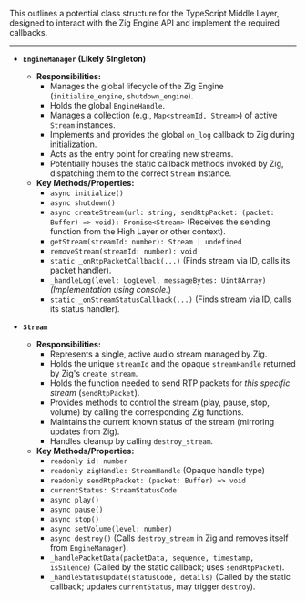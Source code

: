 This outlines a potential class structure for the TypeScript Middle Layer, designed to interact with the Zig Engine API and implement the required callbacks.

---
- **`EngineManager` (Likely Singleton)**
    
    - **Responsibilities:**
        - Manages the global lifecycle of the Zig Engine (`initialize_engine`, `shutdown_engine`).
        - Holds the global `EngineHandle`.
        - Manages a collection (e.g., `Map<streamId, Stream>`) of active `Stream` instances.
        - Implements and provides the global `on_log` callback to Zig during initialization.
        - Acts as the entry point for creating new streams.
        - Potentially houses the static callback methods invoked by Zig, dispatching them to the correct `Stream` instance.
    - **Key Methods/Properties:**
        - `async initialize()`
        - `async shutdown()`
        - `async createStream(url: string, sendRtpPacket: (packet: Buffer) => void): Promise<Stream>` (Receives the sending function from the High Layer or other context).
        - `getStream(streamId: number): Stream | undefined`
        - `removeStream(streamId: number): void`
        - `static _onRtpPacketCallback(...)` (Finds stream via ID, calls its packet handler).
        - `_handleLog(level: LogLevel, messageBytes: Uint8Array)` _(Implementation using console._)
        - `static _onStreamStatusCallback(...)` (Finds stream via ID, calls its status handler).
- **`Stream`**
    
    - **Responsibilities:**
        - Represents a single, active audio stream managed by Zig.
        - Holds the unique `streamId` and the opaque `streamHandle` returned by Zig's `create_stream`.
        - Holds the function needed to send RTP packets for _this specific stream_ (`sendRtpPacket`).
        - Provides methods to control the stream (play, pause, stop, volume) by calling the corresponding Zig functions.
        - Maintains the current known status of the stream (mirroring updates from Zig).
        - Handles cleanup by calling `destroy_stream`.
    - **Key Methods/Properties:**
        - `readonly id: number`
        - `readonly zigHandle: StreamHandle` (Opaque handle type)
        - `readonly sendRtpPacket: (packet: Buffer) => void`
        - `currentStatus: StreamStatusCode`
        - `async play()`
        - `async pause()`
        - `async stop()`
        - `async setVolume(level: number)`
        - `async destroy()` (Calls `destroy_stream` in Zig and removes itself from `EngineManager`).
        - `_handlePacketData(packetData, sequence, timestamp, isSilence)` (Called by the static callback; uses `sendRtpPacket`).
        - `_handleStatusUpdate(statusCode, details)` (Called by the static callback; updates `currentStatus`, may trigger `destroy`).